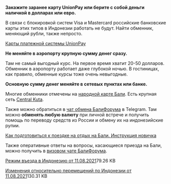 **Закажите заранее карту UnionPay или берите с собой деньги наличкой в долларах или евро.**

В связи с блокировкой систем Visa и Mastercard российские банковские карты этих типов в Индонезии работать не будут. Найти обменник, меняющий рубли, также непросто.

[Карты платежной системы UnionPay](https://baliforum.ru/p/karty-platezhnoy-sistemy-unionpay)

**Не меняйте в аэропорту крупную сумму денег сразу.**

Там не самый выгодный курс. На первое время хватит 20-50 долларов. Обменник в аэропорту работает даже глубокой ночью. В гостиницах, как правило, обменные курсы тоже очень невыгодные.

**Основную сумму денег меняйте в сетевых пунктах или банке.**

Многие обменники отмечены на [народной карте Бали](https://baliforum.ru/p/narodnaya-karta-bali). Есть крупная сеть [Central Kuta](https://www.centralkutabali.com/map_of_central_kuta.php). 

Также можно обратиться в [чат обмена БалиФорума](https://t.me/balichatexchange) в Telegram. Там можно **обменять любую валюту** при личной встрече и получить помощь по переводу средств из России и обмену их на индонезийские рупии.  

[Как подготовиться к поездке на отдых на Бали. Инструкция новичка](https://baliforum.ru/p/kak-podgotovitsya-k-poezdke-na-otdyh-na-bali-instruktsiya-novichka)

Также оперативные ответы на вопросы, касающиеся приезда на Бали, можно получить в [визовом чате БалиФорума](https://t.me/balichatvisa).

[Режим въезда в Индонезию от 11.08.2021](https://static.baliforum.ru/uploads/1395/%D0%A0%D0%B5%D0%B6%D0%B8%D0%BC_%D0%B2%D1%8A%D0%B5%D0%B7%D0%B4%D0%B0_%D0%B2_%D0%98%D0%BD%D0%B4%D0%BE%D0%BD%D0%B5%D0%B7%D0%B8%D1%8E_%D0%BE%D1%82_11_08_2021.pdf)79.26 KB

[Изменения относительно перемещений по Индонезии от 11.08.2021](https://static.baliforum.ru/uploads/1396/%D0%98%D0%B7%D0%BC%D0%B5%D0%BD%D0%B5%D0%BD%D0%B8%D1%8F_%D0%BE%D1%82%D0%BD%D0%BE%D1%81%D0%B8%D1%82%D0%B5%D0%BB%D1%8C%D0%BD%D0%BE_%D0%BF%D0%B5%D1%80%D0%B5%D0%BC%D0%B5%D1%89%D0%B5%D0%BD%D0%B8%D0%B9_%D0%BF%D0%BE_%D0%98%D0%BD%D0%B4%D0%BE%D0%BD%D0%B5%D0%B7%D0%B8%D0%B8_%D0%BE%D1%82_11_08_2021.pdf)130.31 KB
